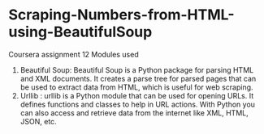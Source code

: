 # Scraping-Numbers-from-HTML-using-BeautifulSoup
Coursera assignment 12
Modules used 
1. Beautiful Soup: Beautiful Soup is a Python package for parsing HTML and XML documents. It creates a parse tree for parsed pages that can be used to extract data from HTML, which is useful for web scraping.
2. Urllib : urllib is a Python module that can be used for opening URLs. It defines functions and classes to help in URL actions. With Python you can also access and retrieve data from the internet like XML, HTML, JSON, etc.
